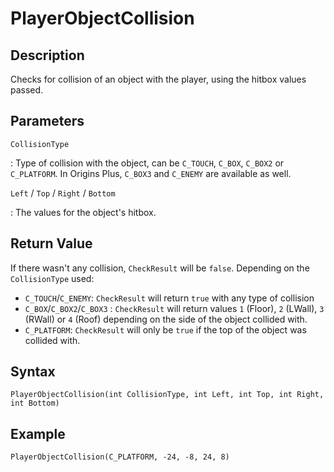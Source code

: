 # PlayerObjectCollision

## Description
Checks for collision of an object with the player, using the hitbox values passed.


## Parameters
`CollisionType`

:   Type of collision with the object, can be `C_TOUCH`, `C_BOX`, `C_BOX2` or `C_PLATFORM`. In Origins Plus, `C_BOX3` and `C_ENEMY` are available as well.

`Left` / `Top` / `Right` / `Bottom`

:   The values for the object's hitbox.

## Return Value
If there wasn't any collision, `CheckResult` will be `false`.
Depending on the `CollisionType` used:
- `C_TOUCH`/`C_ENEMY`: `CheckResult` will return `true` with any type of collision
- `C_BOX`/`C_BOX2`/`C_BOX3` : `CheckResult` will return values `1` (Floor), `2` (LWall), `3` (RWall) or `4` (Roof) depending on the side of the object collided with.
- `C_PLATFORM`: `CheckResult` will only be `true` if the top of the object was collided with.

## Syntax
```
PlayerObjectCollision(int CollisionType, int Left, int Top, int Right, int Bottom)
```

## Example
```
PlayerObjectCollision(C_PLATFORM, -24, -8, 24, 8)
```